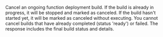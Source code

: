 Cancel an ongoing function deployment build. If the build is already in progress, it will be stopped and marked as canceled. If the build hasn't started yet, it will be marked as canceled without executing. You cannot cancel builds that have already completed (status 'ready') or failed. The response includes the final build status and details.